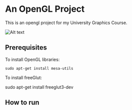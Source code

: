 # An OpenGL Project

This is an opengl project for my University Graphics Course.

![Alt text](https://github.com/NaheedRayan/book_info_mern_app/blob/main/ss.png)


## Prerequisites

To install OpenGL libraries:

```
sudo apt-get install mesa-utils
```
To install freeGlut:

sudo apt-get install freeglut3-dev


## How to run

